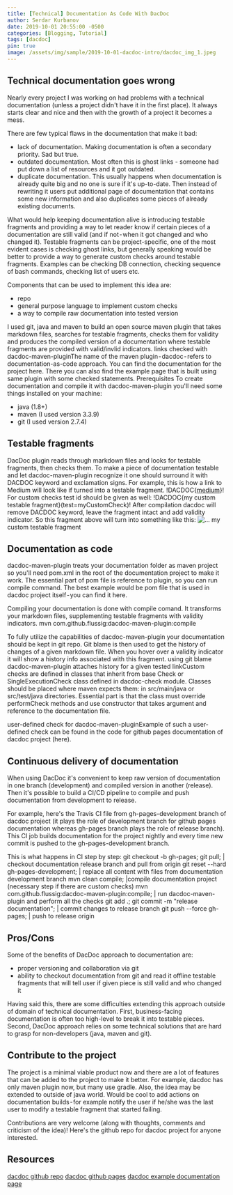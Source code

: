 ```yaml
---
title: [Technical] Documentation As Code With DacDoc
author: Serdar Kurbanov
date: 2019-10-01 20:55:00 -0500
categories: [Blogging, Tutorial]
tags: [dacdoc]
pin: true
image: /assets/img/sample/2019-10-01-dacdoc-intro/dacdoc_img_1.jpeg
---
```


## Technical documentation goes wrong
Nearly every project I was working on had problems with a technical documentation (unless a project didn't have it in the first place). It always starts clear and nice and then with the growth of a project it becomes a mess.

There are few typical flaws in the documentation that make it bad:
* lack of documentation. Making documentation is often a secondary priority. Sad but true.
* outdated documentation. Most often this is ghost links - someone had put down a list of resources and it got outdated.
* duplicate documentation. This usually happens when documentation is already quite big and no one is sure if it's up-to-date. Then instead of rewriting it users put additional page of documentation that contains some new information and also duplicates some pieces of already existing documents.

What would help keeping documentation alive is introducing testable fragments and providing a way to let reader know if certain pieces of a documentation are still valid (and if not - when it got changed and who changed it). Testable fragments can be project-specific, one of the most evident cases is checking ghost links, but generally speaking would be better to provide a way to generate custom checks around testable fragments. Examples can be checking DB connection, checking sequence of bash commands, checking list of users etc.

Components that can be used to implement this idea are:
* repo
* general purpose language to implement custom checks
* a way to compile raw documentation into tested version

I used git, java and maven to build an open source maven plugin that takes markdown files, searches for testable fragments, checks them for validity and produces the compiled version of a documentation where testable fragments are provided with valid/invlid indicators.
links checked with dacdoc-maven-pluginThe name of the maven plugin - dacdoc - refers to documentation-as-code approach. You can find the documentation for the project here. There you can also find the example page that is built using same plugin with some checked statements.
Prerequisites
To create documentation and compile it with dacdoc-maven-plugin you'll need some things installed on your machine:
* java (1.8+)
* maven (I used version 3.3.9)
* git (I used version 2.7.4)

## Testable fragments
DacDoc plugin reads through markdown files and looks for testable fragments, then checks them. To make a piece of documentation testable and let dacdoc-maven-plugin recognize it one should surround it with DACDOC keyword and exclamation signs. For example, this is how a link to Medium will look like if turned into a testable fragment.
!DACDOC{[medium](https://www.medium.com)}!
For custom checks test id should be given as well:
!DACDOC{my custom testable fragment}(test=myCustomCheck)!
After compilation dacdoc will remove DACDOC keyword, leave the fragment intact and add validity indicator. So this fragment above will turn into something like this:
![...](dacdoc-resources/circle-red-12px.png) my custom testable fragment

## Documentation as code
dacdoc-maven-plugin treats your documentation folder as maven project so you'll need pom.xml in the root of the documentation project to make it work. The essential part of pom file is reference to plugin, so you can run compile command. The best example would be pom file that is used in dacdoc project itself - you can find it here.

Compiling your documentation is done with compile comand. It transforms your markdown files, supplementing testable fragments with validity indicators.
mvn com.github.flussig:dacdoc-maven-plugin:compile

To fully utilize the capabilities of dacdoc-maven-plugin your documentation should be kept in git repo. Git blame is then used to get the history of changes of a given markdown file. When you hover over a validity indicator it will show a history info associated with this fragment.
using git blame dacdoc-maven-plugin attaches history for a given tested linkCustom checks are defined in classes that inherit from base Check or SingleExecutionCheck class defined in dacdoc-check module. Classes should be placed where maven expects them: in src/main/java or src/test/java directories. Essential part is that the class must override performCheck methods and use constructor that takes argument and reference to the documentation file.



user-defined check for dacdoc-maven-pluginExample of such a user-defined check can be found in the code for github pages documentation of dacdoc project (here).

## Continuous delivery of documentation
When using DacDoc it's convenient to keep raw version of documentation in one branch (development) and compiled version in another (release). Then it's possible to build a CI/CD pipeline to compile and push documentation from development to release.

For example, here's the Travis CI file from gh-pages-development branch of dacdoc project (it plays the role of development branch for github pages documentation whereas gh-pages branch plays the role of release branch). This CI job builds documentation for the project nightly and every time new commit is pushed to the gh-pages-development branch.

This is what happens in CI step by step:
git checkout -b gh-pages; git pull; | checkout documentation release branch and pull from origin
git reset --hard gh-pages-development; | replace all content with files from documentation development branch
mvn clean compile; |compile documentation project (necessary step if there are custom checks)
mvn com.github.flussig:dacdoc-maven-plugin:compile; | run dacdoc-maven-plugin and perform all the checks
git add .; git commit -m "release documentation"; | commit changes to release branch
git push --force gh-pages; | push to release origin

## Pros/Cons
Some of the benefits of DacDoc approach to documentation are:
* proper versioning and collaboration via git
* ability to checkout documentation from git and read it offline
testable fragments that will tell user if given piece is still valid and who changed it

Having said this, there are some difficulties extending this approach outside of domain of technical documentation. First, business-facing documentation is often too high-level to break it into testable pieces. Second, DacDoc approach relies on some technical solutions that are hard to grasp for non-developers (java, maven and git).

## Contribute to the project
The project is a minimal viable product now and there are a lot of features that can be added to the project to make it better. For example, dacdoc has only maven plugin now, but many use gradle. Also, the idea may be extended to outside of java world. Would be cool to add actions on documentation builds - for example notify the user if he/she was the last user to modify a testable fragment that started failing.

Contributions are very welcome (along with thoughts, comments and criticism of the idea)! Here's the github repo for dacdoc project for anyone interested.

## Resources
[dacdoc github repo](https://github.com/flussig/dacdoc)
[dacdoc github pages](https://flussig.github.io/dacdoc/#/)
[dacdoc example documentation page](https://flussig.github.io/dacdoc/#/docs/example)
